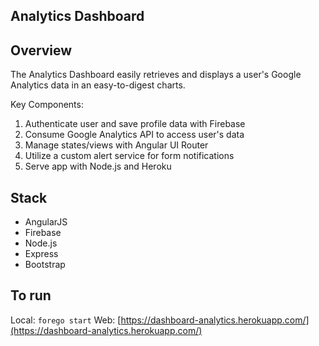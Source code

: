 ## Analytics Dashboard

## Overview

The Analytics Dashboard easily retrieves and displays a user's Google Analytics data in an easy-to-digest charts.

Key Components:
<ol>  
  <li>Authenticate user and save profile data with Firebase</li>
  <li>Consume Google Analytics API to access user's data</li>
  <li>Manage states/views with Angular UI Router</li>
  <li>Utilize a custom alert service for form notifications</li>
  <li>Serve app with Node.js and Heroku</li>
</ol>

## Stack

<ul>
  <li>AngularJS</li>
  <li>Firebase</li>
  <li>Node.js</li>
  <li>Express</li>
  <li>Bootstrap</li>
</ul>

## To run

Local: ```forego start```
Web: [https://dashboard-analytics.herokuapp.com/](https://dashboard-analytics.herokuapp.com/)
